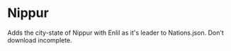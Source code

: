 # Nippur

Adds the city-state of Nippur with Enlil as it's leader to Nations.json. Don't download incomplete.

